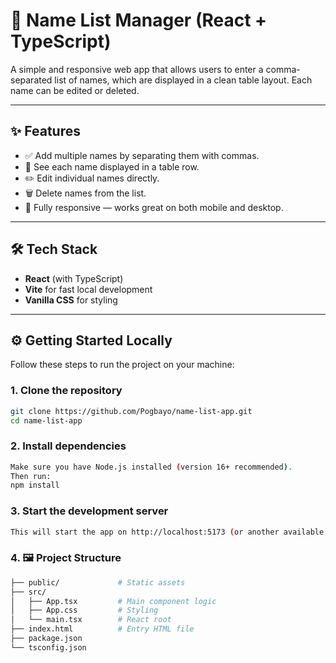 # 📝 Name List Manager (React + TypeScript)

A simple and responsive web app that allows users to enter a comma-separated list of names, which are displayed in a clean table layout. Each name can be edited or deleted.

---

## ✨ Features

- ✅ Add multiple names by separating them with commas.
- 📃 See each name displayed in a table row.
- ✏️ Edit individual names directly.
- 🗑️ Delete names from the list.
- 📱 Fully responsive — works great on both mobile and desktop.

---

## 🛠 Tech Stack

- **React** (with TypeScript)
- **Vite** for fast local development
- **Vanilla CSS** for styling

---

## ⚙️ Getting Started Locally

Follow these steps to run the project on your machine:

### 1. Clone the repository

```bash
git clone https://github.com/Pogbayo/name-list-app.git
cd name-list-app
```

### 2. Install dependencies

```bash
Make sure you have Node.js installed (version 16+ recommended).
Then run:
npm install
```

### 3. Start the development server

```bash npm run dev
This will start the app on http://localhost:5173 (or another available port). Open this in your browser.
```

### 4. 🖼️ Project Structure

```bash
├── public/             # Static assets
├── src/
│   ├── App.tsx         # Main component logic
│   ├── App.css         # Styling
│   └── main.tsx        # React root
├── index.html          # Entry HTML file
├── package.json
└── tsconfig.json
```
